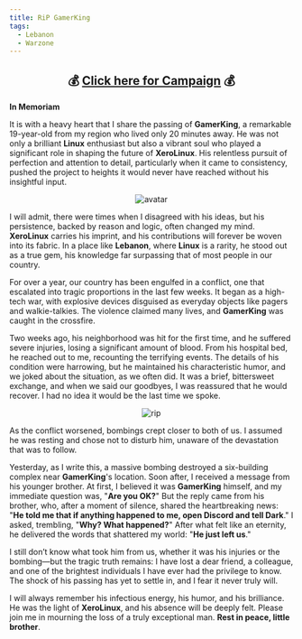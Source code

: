 ```yaml
---
title: RiP GamerKing
tags:
  - Lebanon
  - Warzone
---
```


<h2 align="center">💰 <a href="https://fundrazr.com/XeroLinux?ref=ab_eBckkc" target="_blank"><strong>Click here for Campaign</strong></a> 💰</h2>

**In Memoriam**

It is with a heavy heart that I share the passing of **GamerKing**, a remarkable 19-year-old from my region who lived only 20 minutes away. He was not only a brilliant **Linux** enthusiast but also a vibrant soul who played a significant role in shaping the future of **XeroLinux**. His relentless pursuit of perfection and attention to detail, particularly when it came to consistency, pushed the project to heights it would never have reached without his insightful input.

<p align="center">
    <img src="https://i.imgur.com/37Ew8GN.jpeg" alt="avatar">
</p>

I will admit, there were times when I disagreed with his ideas, but his persistence, backed by reason and logic, often changed my mind. **XeroLinux** carries his imprint, and his contributions will forever be woven into its fabric. In a place like **Lebanon**, where **Linux** is a rarity, he stood out as a true gem, his knowledge far surpassing that of most people in our country.

For over a year, our country has been engulfed in a conflict, one that escalated into tragic proportions in the last few weeks. It began as a high-tech war, with explosive devices disguised as everyday objects like pagers and walkie-talkies. The violence claimed many lives, and **GamerKing** was caught in the crossfire.

Two weeks ago, his neighborhood was hit for the first time, and he suffered severe injuries, losing a significant amount of blood. From his hospital bed, he reached out to me, recounting the terrifying events. The details of his condition were harrowing, but he maintained his characteristic humor, and we joked about the situation, as we often did. It was a brief, bittersweet exchange, and when we said our goodbyes, I was reassured that he would recover. I had no idea it would be the last time we spoke.

<p align="center">
    <img src="https://i.imgur.com/vQFu6YT.jpeg" alt="rip">
</p>

As the conflict worsened, bombings crept closer to both of us. I assumed he was resting and chose not to disturb him, unaware of the devastation that was to follow.

Yesterday, as I write this, a massive bombing destroyed a six-building complex near **GamerKing**'s location. Soon after, I received a message from his younger brother. At first, I believed it was **GamerKing** himself, and my immediate question was, "**Are you OK?**" But the reply came from his brother, who, after a moment of silence, shared the heartbreaking news: "**He told me that if anything happened to me, open Discord and tell Dark**." I asked, trembling, "**Why? What happened?**" After what felt like an eternity, he delivered the words that shattered my world: "**He just left us**."

I still don’t know what took him from us, whether it was his injuries or the bombing—but the tragic truth remains: I have lost a dear friend, a colleague, and one of the brightest individuals I have ever had the privilege to know. The shock of his passing has yet to settle in, and I fear it never truly will.

I will always remember his infectious energy, his humor, and his brilliance. He was the light of **XeroLinux**, and his absence will be deeply felt. Please join me in mourning the loss of a truly exceptional man. **Rest in peace, little brother**.
